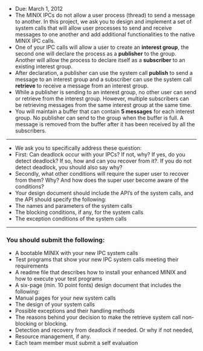 * Due: March 1, 2012
* The MINIX IPCs do not allow a user process (thread) to send a message to another. In this project, we ask you to design and implement a set of system calls that will allow user processes to send and receive messages to one another and add additional functionalities to the native MINIX IPC calls.
* One of your IPC calls will allow a user to create an **interest group**,  the second one will declare the process as a **publisher** to the group. Another will allow the process to declare itself as a **subscriber** to an existing interest group. 
* After declaration, a publisher can use the system call **publish** to send a message to an interest group and a subscriber can use the system call **retrieve** to receive a message from an interest group.
* While a publisher is sending to an interest group, no other user can send or retrieve from the interest group. However, multiple subscribers can be retrieving messages from the same interest group at the same time.
* You will maintain a buffer that can contain **5 messages** for each interest group. No publisher can send to the group when the buffer is full. A message is removed from the buffer after it has been received by all the subscribers.

----------

* We ask you to specifically address these question: 
 *  First: Can deadlock occur with your IPCs? If not, why? If yes, do you detect deadlock? If so, how and can you recover from it?. If you do not detect deadlock, you should also say why?
 * Secondly, what other conditions will require the super user to recover from them? Why? And how does the super user become aware of the conditions? 
* Your design document should include the API’s of the system calls, and the API should specify the following:
 * The names and parameters of the system calls
 * The blocking conditions, if any, for the system calls
 * The exception conditions of the system calls

----------

### You should submit the following:
* A bootable MINIX with your new IPC system calls
* Test programs that show your new IPC system calls meeting their requirements 
* A readme file that describes how to install your enhanced MINIX and how to execute your test programs
* A six-page (min. 10 point fonts) design document that includes the following: 
* Manual pages for your new system calls
* The design of your system calls
* Possible exceptions and their handling methods
* The reasons behind your decision to make the retrieve system call non-blocking or blocking.
* Detection and recovery from deadlock if needed. Or why if not needed,
* Resource management, if any.
* Each team member must submit a self evaluation